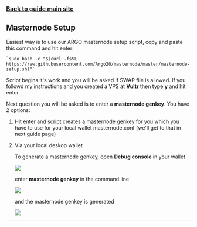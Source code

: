 ### **[Back to guide main site](readme.md)**

## Masternode Setup

Easiest way is to use our ARGO masternode setup script, copy and paste this command and hit enter:
    
    `sudo bash -c "$(curl -fsSL https://raw.githubusercontent.com/Argo20/masternode/master/masternode-setup.sh)"`
       
Script begins it's work and you will be asked if SWAP file is allowed. If you followd my instructions and you created a VPS at [**Vultr**](https://www.vultr.com/?ref=7397596) then type **y** and hit enter.
    
Next question you will be asked is to enter a **masternode genkey**. You have 2 options:
    
1. Hit enter and script creates a masternode genkey for you which you have to use for your local wallet masternode.conf (we'll get to that in next guide page)

2. Via your local deskop wallet

    To generate a masternode genkey, open **Debug console** in your wallet
    
    <img src="https://node-support.network/coins/argo/mn-guide/setup/1.png">
    
    enter **masternode genkey** in the command line
    
    <img src="https://node-support.network/coins/argo/mn-guide/setup/2.png">
    
    and the masternode genkey is generated
    
    <img src="https://node-support.network/coins/argo/mn-guide/setup/3.png">
    
---
